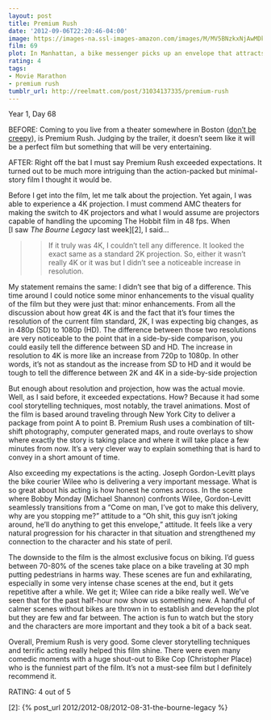 ```yaml
---
layout: post
title: Premium Rush
date: '2012-09-06T22:20:46-04:00'
image: https://images-na.ssl-images-amazon.com/images/M/MV5BNzkxNjAwMDkwOF5BMl5BanBnXkFtZTcwMTQ1NDkwOA@@._V1_UX182_CR0,0,182,268_AL_.jpg
film: 69
plot: In Manhattan, a bike messenger picks up an envelope that attracts the interest of a dirty cop, who pursues the cyclist throughout the city.
rating: 4
tags:
- Movie Marathon
- premium rush
tumblr_url: http://reelmatt.com/post/31034137335/premium-rush
---
```


Year 1, Day 68

BEFORE: Coming to you live from a theater somewhere in Boston ([don’t be creepy][1]), is Premium Rush. Judging by the trailer, it doesn’t seem like it will be a perfect film but something that will be very entertaining.

AFTER: Right off the bat I must say Premium Rush exceeded expectations. It turned out to be much more intriguing than the action-packed but minimal-story film I thought it would be.

Before I get into the film, let me talk about the projection. Yet again, I was able to experience a 4K projection. I must commend AMC theaters for making the switch to 4K projectors and what I would assume are projectors capable of handling the upcoming The Hobbit film in 48 fps. When [I saw *The Bourne Legacy* last week][2], I said…

>>If it truly was 4K, I couldn’t tell any difference. It looked the exact same as a standard 2K projection. So, either it wasn’t really 4K or it was but I didn’t see a noticeable increase in resolution.

My statement remains the same: I didn’t see that big of a difference. This time around I could notice some minor enhancements to the visual quality of the film but they were just that: minor enhancements. From all the discussion about how great 4K is and the fact that it’s four times the resolution of the current film standard, 2K, I was expecting big changes, as in 480p (SD) to 1080p (HD). The difference between those two resolutions are very noticeable to the point that in a side-by-side comparison, you could easily tell the difference between SD and HD. The increase in resolution to 4K is more like an increase from 720p to 1080p. In other words, it’s not as standout as the increase from SD to HD and it would be tough to tell the difference between 2K and 4K in a side-by-side projection

But enough about resolution and projection, how was the actual movie. Well, as I said before, it exceeded expectations. How? Because it had some cool storytelling techniques, most notably, the travel animations. Most of the film is based around traveling through New York City to deliver a package from point A to point B. Premium Rush uses a combination of tilt-shift photography, computer generated maps, and route overlays to show where exactly the story is taking place and where it will take place a few minutes from now. It’s a very clever way to explain something that is hard to convey in a short amount of time.

Also exceeding my expectations is the acting. Joseph Gordon-Levitt plays the bike courier Wilee who is delivering a very important message. What is so great about his acting is how honest he comes across. In the scene where Bobby Monday (Michael Shannon) confronts Wilee, Gordon-Levitt seamlessly transitions from a “Come on man, I’ve got to make this delivery, why are you stopping me?” attitude to a “Oh shit, this guy isn’t joking around, he’ll do anything to get this envelope,” attitude. It feels like a very natural progression for his character in that situation and strengthened my connection to the character and his state of peril.

The downside to the film is the almost exclusive focus on biking. I’d guess between 70-80% of the scenes take place on a bike traveling at 30 mph putting pedestrians in harms way. These scenes are fun and exhilarating, especially in some very intense chase scenes at the end, but it gets repetitive after a while. We get it; Wilee can ride a bike really well. We’ve seen that for the past half-hour now show us something new. A handful of calmer scenes without bikes are thrown in to establish and develop the plot but they are few and far between. The action is fun to watch but the story and the characters are more important and they took a bit of a back seat.

Overall, Premium Rush is very good. Some clever storytelling techniques and terrific acting really helped this film shine. There were even many comedic moments with a huge shout-out to Bike Cop (Christopher Place) who is the funniest part of the film. It’s not a must-see film but I definitely recommend it.

RATING: 4 out of 5

[1]: http://5by5.tv/b2w
[2]: {% post_url 2012/2012-08/2012-08-31-the-bourne-legacy %}